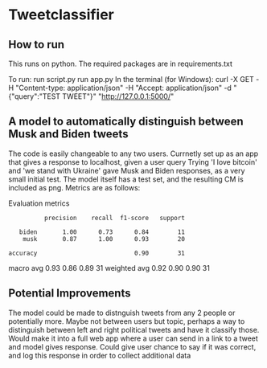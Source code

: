 # Tweetclassifier

## How to run
This runs on python. The required packages are in requirements.txt

To run:
run script.py
run app.py
In the terminal (for Windows):
curl -X GET -H "Content-type: application/json"  -H "Accept: application/json"  -d "{\"query\":\"TEST TWEET\"}"  "http://127.0.0.1:5000/"


## A model to automatically distinguish between Musk and Biden tweets

The code is easily changeable to any two users. 
Currnetly set up as an app that gives a response to localhost, given a user query
Trying 'I love bitcoin' and 'we stand with Ukraine' gave Musk and Biden responses, as a very small initial test. The model itself has a test set, and the resulting CM is included as png. Metrics are as follows:

Evaluation metrics

              precision    recall  f1-score   support

       biden       1.00      0.73      0.84        11
        musk       0.87      1.00      0.93        20

    accuracy                           0.90        31
   macro avg       0.93      0.86      0.89        31
weighted avg       0.92      0.90      0.90        31

## Potential Improvements

The model could be made to distnguish tweets from any 2 people or potentially more. Maybe not between users but topic, perhaps a way to distinguish between left and right political tweets and have it classify those. 
Would make it into a full web app where a user can send in a link to a tweet and model gives response. Could give user chance to say if it was correct, and log this response in order to collect additional data


